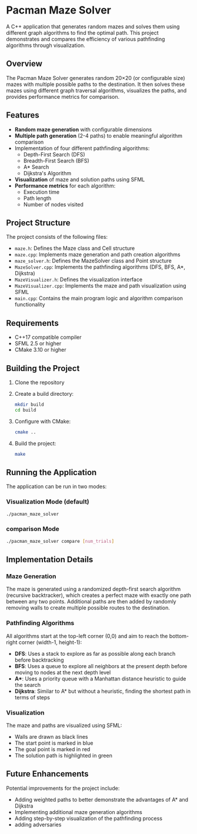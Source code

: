 # Pacman Maze Solver

A C++ application that generates random mazes and solves them using different graph algorithms to find the optimal path. This project demonstrates and compares the efficiency of various pathfinding algorithms through visualization.

## Overview

The Pacman Maze Solver generates random 20×20 (or configurable size) mazes with multiple possible paths to the destination. It then solves these mazes using different graph traversal algorithms, visualizes the paths, and provides performance metrics for comparison.

## Features

- **Random maze generation** with configurable dimensions
- **Multiple path generation** (2-4 paths) to enable meaningful algorithm comparison
- Implementation of four different pathfinding algorithms:
  - Depth-First Search (DFS)
  - Breadth-First Search (BFS)
  - A* Search
  - Dijkstra's Algorithm
- **Visualization** of maze and solution paths using SFML
- **Performance metrics** for each algorithm:
  - Execution time
  - Path length
  - Number of nodes visited

## Project Structure

The project consists of the following files:

- `maze.h`: Defines the Maze class and Cell structure
- `maze.cpp`: Implements maze generation and path creation algorithms
- `maze_solver.h`: Defines the MazeSolver class and Point structure
- `MazeSolver.cpp`: Implements the pathfinding algorithms (DFS, BFS, A*, Dijkstra)
- `MazeVisualizer.h`: Defines the visualization interface
- `MazeVisualizer.cpp`: Implements the maze and path visualization using SFML
- `main.cpp`: Contains the main program logic and algorithm comparison functionality

## Requirements

- C++17 compatible compiler
- SFML 2.5 or higher
- CMake 3.10 or higher

## Building the Project

1. Clone the repository

2. Create a build directory:

    ```bash
    mkdir build
    cd build
    ```

3. Configure with CMake:

    ```bash
    cmake ..
    ```

4. Build the project:

    ```bash
    make
    ```

## Running the Application

The application can be run in two modes:

### Visualization Mode (default)

```bash
./pacman_maze_solver
```
### comparison Mode 
``` bash
./pacman_maze_solver compare [num_trials]
```

## Implementation Details

### Maze Generation

The maze is generated using a randomized depth-first search algorithm (recursive backtracker), which creates a perfect maze with exactly one path between any two points. Additional paths are then added by randomly removing walls to create multiple possible routes to the destination.

### Pathfinding Algorithms

All algorithms start at the top-left corner (0,0) and aim to reach the bottom-right corner (width-1, height-1):

- **DFS**: Uses a stack to explore as far as possible along each branch before backtracking
- **BFS**: Uses a queue to explore all neighbors at the present depth before moving to nodes at the next depth level
- **A\***: Uses a priority queue with a Manhattan distance heuristic to guide the search
- **Dijkstra**: Similar to A* but without a heuristic, finding the shortest path in terms of steps

### Visualization

The maze and paths are visualized using SFML:

- Walls are drawn as black lines
- The start point is marked in blue
- The goal point is marked in red
- The solution path is highlighted in green

## Future Enhancements

Potential improvements for the project include:

- Adding weighted paths to better demonstrate the advantages of A* and Dijkstra
- Implementing additional maze generation algorithms
- Adding step-by-step visualization of the pathfinding process
- adding adversaries
